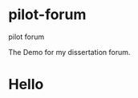 # pilot-forum
pilot forum

The Demo for my dissertation forum.
<!DOCTYPE html>
<html lang="en">
<head>
    <meta charset="UTF-8">
    <title>Test</title>
</head>
<body>
<h1>Hello</h1>
</body>
</html>